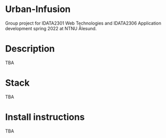 # Urban-Infusion
Group project for IDATA2301 Web Technologies and IDATA2306 Application development spring 2022 at NTNU Ålesund.

# Description
TBA

# Stack
TBA

# Install instructions
TBA

